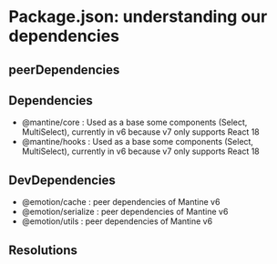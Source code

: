 # Package.json: understanding our dependencies

## peerDependencies

## Dependencies

- @mantine/core : Used as a base some components (Select, MultiSelect), currently in v6 because v7 only supports React 18
- @mantine/hooks : Used as a base some components (Select, MultiSelect), currently in v6 because v7 only supports React 18

## DevDependencies

- @emotion/cache : peer dependencies of Mantine v6
- @emotion/serialize : peer dependencies of Mantine v6
- @emotion/utils : peer dependencies of Mantine v6

## Resolutions
